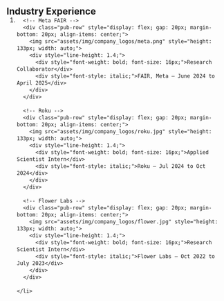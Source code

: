<h2 id="industry" style="margin: 2px 0px -15px;">Industry Experience</h2>

<div class="publications">
  <ol class="bibliography">
    <li>

      <!-- Meta FAIR -->
      <div class="pub-row" style="display: flex; gap: 20px; margin-bottom: 20px; align-items: center;">
        <img src="assets/img/company_logos/meta.png" style="height: 133px; width: auto;">
        <div style="line-height: 1.4;">
          <div style="font-weight: bold; font-size: 16px;">Research Collaborator</div>
          <div style="font-style: italic;">FAIR, Meta — June 2024 to April 2025</div>
        </div>
      </div>

      <!-- Roku -->
      <div class="pub-row" style="display: flex; gap: 20px; margin-bottom: 20px; align-items: center;">
        <img src="assets/img/company_logos/roku.jpg" style="height: 133px; width: auto;">
        <div style="line-height: 1.4;">
          <div style="font-weight: bold; font-size: 16px;">Applied Scientist Intern</div>
          <div style="font-style: italic;">Roku — Jul 2024 to Oct 2024</div>
        </div>
      </div>

      <!-- Flower Labs -->
      <div class="pub-row" style="display: flex; gap: 20px; margin-bottom: 20px; align-items: center;">
        <img src="assets/img/company_logos/flower.jpg" style="height: 133px; width: auto;">
        <div style="line-height: 1.4;">
          <div style="font-weight: bold; font-size: 16px;">Research Scientist Intern</div>
          <div style="font-style: italic;">Flower Labs — Oct 2022 to July 2023</div>
        </div>
      </div>

    </li>
  </ol>
</div>